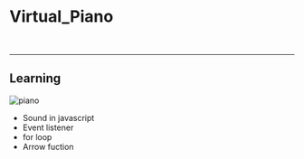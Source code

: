 <h1>Virtual_Piano</h1>
<br>
<hr>
<h2> Learning </h2>
<img scr = "" alt= "piano"> 
<ul>
  <li>Sound in javascript </li>
  <li>Event listener </li>
  <li>for loop </li>
  <li>Arrow fuction </li>
</ul>
